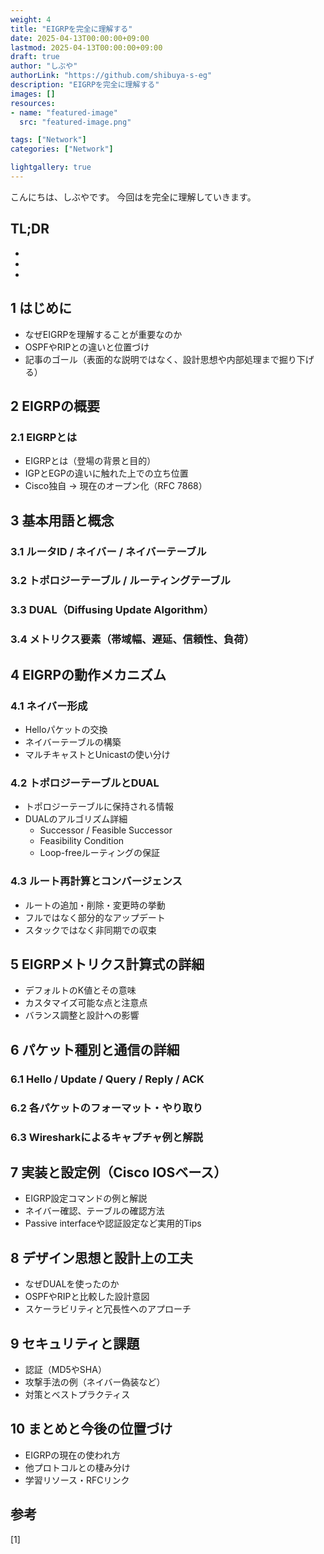 ```yaml
---
weight: 4
title: "EIGRPを完全に理解する"
date: 2025-04-13T00:00:00+09:00
lastmod: 2025-04-13T00:00:00+09:00
draft: true
author: "しぶや"
authorLink: "https://github.com/shibuya-s-eg"
description: "EIGRPを完全に理解する"
images: []
resources:
- name: "featured-image"
  src: "featured-image.png"

tags: ["Network"]
categories: ["Network"]

lightgallery: true
---
```


<!--
Todo:
- TLDR

-->


こんにちは、しぶやです。
今回はを完全に理解していきます。


## TL;DR

*
*
*

## 1 はじめに
- なぜEIGRPを理解することが重要なのか
- OSPFやRIPとの違いと位置づけ
- 記事のゴール（表面的な説明ではなく、設計思想や内部処理まで掘り下げる）

## 2 EIGRPの概要
### 2.1 EIGRPとは
- EIGRPとは（登場の背景と目的）
- IGPとEGPの違いに触れた上での立ち位置
- Cisco独自 → 現在のオープン化（RFC 7868）

## 3 基本用語と概念
### 3.1 ルータID / ネイバー / ネイバーテーブル
### 3.2 トポロジーテーブル / ルーティングテーブル
### 3.3 DUAL（Diffusing Update Algorithm）
### 3.4 メトリクス要素（帯域幅、遅延、信頼性、負荷）

## 4 EIGRPの動作メカニズム
### 4.1 ネイバー形成
- Helloパケットの交換
- ネイバーテーブルの構築
- マルチキャストとUnicastの使い分け

### 4.2 トポロジーテーブルとDUAL
- トポロジーテーブルに保持される情報
- DUALのアルゴリズム詳細
  - Successor / Feasible Successor
  - Feasibility Condition
  - Loop-freeルーティングの保証

### 4.3 ルート再計算とコンバージェンス
- ルートの追加・削除・変更時の挙動
- フルではなく部分的なアップデート
- スタックではなく非同期での収束

## 5 EIGRPメトリクス計算式の詳細
- デフォルトのK値とその意味
- カスタマイズ可能な点と注意点
- バランス調整と設計への影響

## 6 パケット種別と通信の詳細
### 6.1 Hello / Update / Query / Reply / ACK
### 6.2 各パケットのフォーマット・やり取り
### 6.3 Wiresharkによるキャプチャ例と解説

## 7 実装と設定例（Cisco IOSベース）
- EIGRP設定コマンドの例と解説
- ネイバー確認、テーブルの確認方法
- Passive interfaceや認証設定など実用的Tips

## 8 デザイン思想と設計上の工夫
- なぜDUALを使ったのか
- OSPFやRIPと比較した設計意図
- スケーラビリティと冗長性へのアプローチ

## 9 セキュリティと課題
- 認証（MD5やSHA）
- 攻撃手法の例（ネイバー偽装など）
- 対策とベストプラクティス

## 10 まとめと今後の位置づけ
- EIGRPの現在の使われ方
- 他プロトコルとの棲み分け
- 学習リソース・RFCリンク



## 参考

[1] []()
